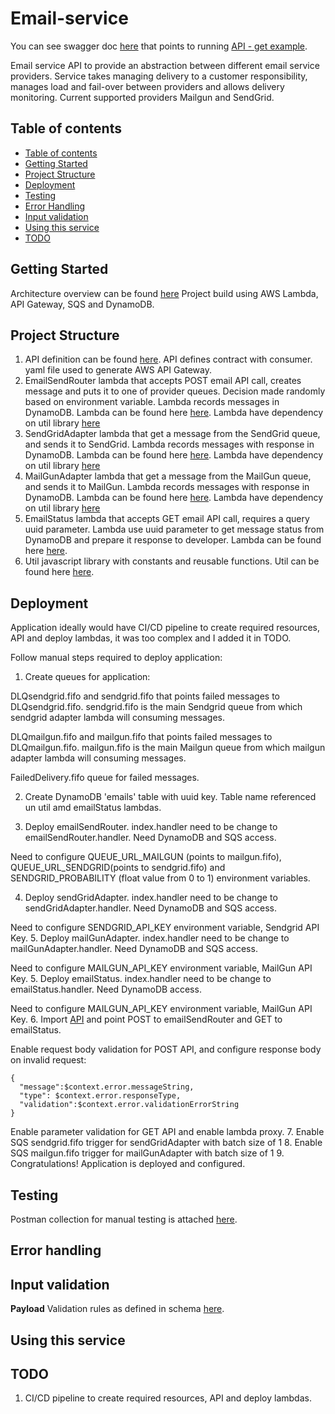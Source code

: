 # Email-service
You can see swagger doc [here](https://app.swaggerhub.com/apis/ToliTest/EmailService/1.0.1) that points to running [API - get example](https://jk8ncbovj6.execute-api.us-east-2.amazonaws.com/test/email?uuid=75fa9038-352d-463a-a053-1d9eca975cff).

Email service API to provide an abstraction between different email service providers. Service takes managing delivery to a customer responsibility, manages load and fail-over between providers and allows delivery monitoring. Current supported providers Mailgun and SendGrid.  

## Table of contents
  * [Table of contents](#table-of-contents)
  * [Getting Started](#Getting-Started)
  * [Project Structure](#Project-Structure) 
  * [Deployment](#Deployment)  
  * [Testing](#testing)
  * [Error Handling](#error-handling)
  * [Input validation](#input-validation)
  * [Using this service](#using-this-service)
  * [TODO](#TODO)

## Getting Started
Architecture overview can be found [here](https://github.com/leuchankaau/email-service/blob/master/ARCHITECTURE.md)
Project build using AWS Lambda, API Gateway, SQS and DynamoDB.
## Project Structure
1. API definition can be found [here](https://github.com/leuchankaau/email-service/blob/master/api/openapi.yaml). API defines contract with consumer. yaml file used to generate AWS API Gateway.
2. EmailSendRouter lambda that accepts POST email API call, creates message and puts it to one of provider queues.
Decision made randomly based on environment variable. Lambda records messages in DynamoDB.
Lambda can be found here [here](https://github.com/leuchankaau/email-service/blob/master/src/emailSendRouter.js). 
Lambda have dependency on util library [here](https://github.com/leuchankaau/email-service/blob/master/src/util.js)
3. SendGridAdapter lambda that get a message from the SendGrid queue, and sends it to SendGrid. 
Lambda records messages with response in DynamoDB. 
Lambda can be found here [here](https://github.com/leuchankaau/email-service/blob/master/src/sendGridAdapter.js). 
Lambda have dependency on util library [here](https://github.com/leuchankaau/email-service/blob/master/src/util.js)
4. MailGunAdapter lambda that get a message from the MailGun queue, and sends it to MailGun. 
Lambda records messages with response in DynamoDB. 
Lambda can be found here [here](https://github.com/leuchankaau/email-service/blob/master/src/mailGunAdapter.js). 
Lambda have dependency on util library [here](https://github.com/leuchankaau/email-service/blob/master/src/util.js)
5. EmailStatus lambda that  accepts GET email API call, requires a query uuid parameter.
Lambda use uuid parameter to get message status from DynamoDB and prepare it response to developer. 
Lambda can be found here [here](https://github.com/leuchankaau/email-service/blob/master/src/emailStatus.js). 
6. Util javascript library with constants and reusable functions. 
Util can be found here [here](https://github.com/leuchankaau/email-service/blob/master/src/util.js). 
## Deployment
Application ideally would have CI/CD pipeline to create required resources, API and deploy lambdas, it was too complex and I added it in TODO. 

Follow manual steps required to deploy application:  
1. Create queues for application: 

DLQsendgrid.fifo and sendgrid.fifo that points failed messages to DLQsendgrid.fifo.
sendgrid.fifo is the main Sendgrid queue from which sendgrid adapter lambda will consuming messages. 

DLQmailgun.fifo and mailgun.fifo that points failed messages to DLQmailgun.fifo.
mailgun.fifo is the main Mailgun queue from which mailgun adapter lambda will consuming messages. 

FailedDelivery.fifo queue for failed messages.

2. Create DynamoDB 'emails' table with uuid key. Table name referenced un util amd emailStatus lambdas.

3. Deploy emailSendRouter. index.handler need to be change to emailSendRouter.handler. Need DynamoDB and SQS access.

Need to configure QUEUE_URL_MAILGUN (points to mailgun.fifo), QUEUE_URL_SENDGRID(points to sendgrid.fifo) and SENDGRID_PROBABILITY (float value from 0 to 1) environment variables.

4. Deploy sendGridAdapter. index.handler need to be change to sendGridAdapter.handler.  Need DynamoDB and SQS access.

Need to configure SENDGRID_API_KEY environment variable, Sendgrid API Key.
5. Deploy mailGunAdapter. index.handler need to be change to mailGunAdapter.handler.  Need DynamoDB and SQS access.

Need to configure MAILGUN_API_KEY environment variable, MailGun API Key.
5. Deploy emailStatus. index.handler need to be change to emailStatus.handler. Need DynamoDB access.

Need to configure MAILGUN_API_KEY environment variable, MailGun API Key.
6. Import [API](https://github.com/leuchankaau/email-service/blob/master/api/openapi.yaml) and point POST to emailSendRouter and GET to emailStatus.
 
 Enable request body validation for POST API, and configure response body on invalid request:
```
{
  "message":$context.error.messageString, 
  "type": $context.error.responseType, 
  "validation":$context.error.validationErrorString
}
``` 
 Enable parameter validation for GET API and enable lambda proxy.
7. Enable SQS sendgrid.fifo trigger for sendGridAdapter with batch size of 1 
8. Enable SQS mailgun.fifo trigger for mailGunAdapter with batch size of 1 
9. Congratulations! Application is deployed and configured.
## Testing
Postman collection for manual testing is attached [here](https://github.com/leuchankaau/email-service/blob/master/email.postman_collection.json).
## Error handling
## Input validation
**Payload**
Validation rules as defined in schema [here](https://app.swaggerhub.com/apis/ToliTest/EmailService/1.0.1).
## Using this service
## TODO
1. CI/CD pipeline to create required resources, API and deploy lambdas.